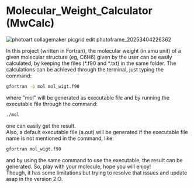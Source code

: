 # Molecular_Weight_Calculator (MwCalc)
![photoart collagemaker picgrid edit photoframe_20253404226362](https://github.com/user-attachments/assets/d4cf1097-e8c2-400d-a35e-3861f0bc1a69)

In this project (written in Fortran), the molecular weight (in amu unit) of a given molecular structure (eg, C6H6) given by the user can be easily calculated, by keeping the files (*.f90 and *.txt) in the same folder. The calculations can be achieved through the terminal, just typing the command:
```sh
gfortran -o mol mol_wigt.f90
```
 where "mol" will be generated as executable file and by running the executable file through the command:
 ```sh
./mol
```
one can easily get the result. \
Also, a default executable file (a.out) will be generated if the executable file name is not mentioned in the command, like:
```sh
gfortran mol_wigt.f90
```
and by using the same command to use the executable, the result can be generated.
So, play with your molecule, hope you will enjoy! \
Though, it has some limitations but trying to resolve that issues and update asap in the version 2.O.
